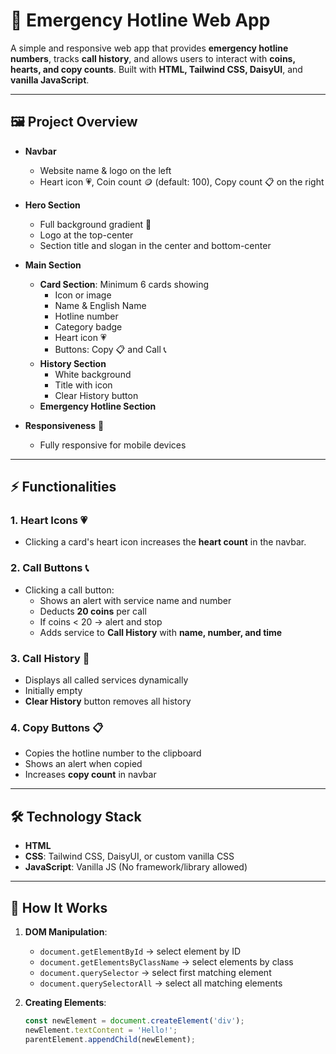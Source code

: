 # 🚨 Emergency Hotline Web App

A simple and responsive web app that provides **emergency hotline numbers**, tracks **call history**, and allows users to interact with **coins, hearts, and copy counts**. Built with **HTML, Tailwind CSS, DaisyUI**, and **vanilla JavaScript**.

---

## 🖼 Project Overview

- **Navbar**  
  - Website name & logo on the left  
  - Heart icon 💗, Coin count 🪙 (default: 100), Copy count 📋 on the right  

- **Hero Section**  
  - Full background gradient 🌈  
  - Logo at the top-center  
  - Section title and slogan in the center and bottom-center  

- **Main Section**  
  - **Card Section**: Minimum 6 cards showing  
    - Icon or image  
    - Name & English Name  
    - Hotline number  
    - Category badge  
    - Heart icon 💗  
    - Buttons: Copy 📋 and Call 📞  
  - **History Section**  
    - White background  
    - Title with icon  
    - Clear History button  
  - **Emergency Hotline Section**  

- **Responsiveness** 📱  
  - Fully responsive for mobile devices  

---

## ⚡ Functionalities

### 1. Heart Icons 💗
- Clicking a card's heart icon increases the **heart count** in the navbar.

### 2. Call Buttons 📞
- Clicking a call button:  
  - Shows an alert with service name and number  
  - Deducts **20 coins** per call  
  - If coins < 20 → alert and stop  
  - Adds service to **Call History** with **name, number, and time**  

### 3. Call History 📜
- Displays all called services dynamically  
- Initially empty  
- **Clear History** button removes all history  

### 4. Copy Buttons 📋
- Copies the hotline number to the clipboard  
- Shows an alert when copied  
- Increases **copy count** in navbar  

---

## 🛠 Technology Stack

- **HTML**  
- **CSS**: Tailwind CSS, DaisyUI, or custom vanilla CSS  
- **JavaScript**: Vanilla JS (No framework/library allowed)  

---

## 📝 How It Works

1. **DOM Manipulation**:  
   - `document.getElementById` → select element by ID  
   - `document.getElementsByClassName` → select elements by class  
   - `document.querySelector` → select first matching element  
   - `document.querySelectorAll` → select all matching elements  

2. **Creating Elements**:  
   ```js
   const newElement = document.createElement('div');
   newElement.textContent = 'Hello!';
   parentElement.appendChild(newElement);